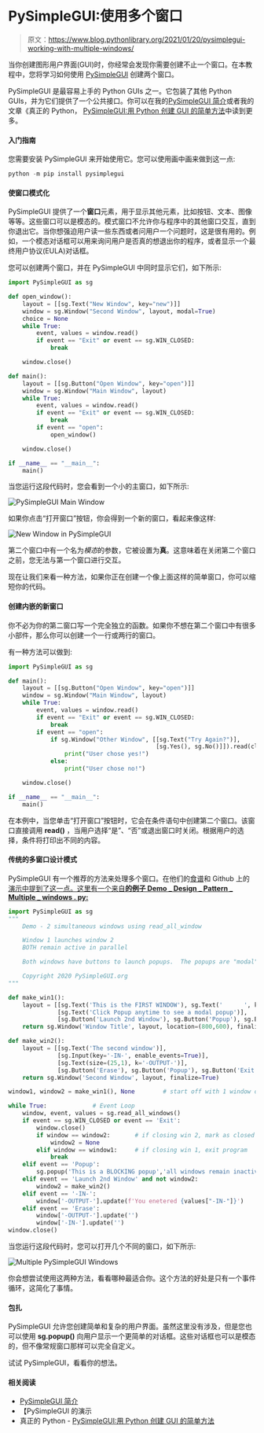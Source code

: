 # PySimpleGUI:使用多个窗口

> 原文：<https://www.blog.pythonlibrary.org/2021/01/20/pysimplegui-working-with-multiple-windows/>

当你创建图形用户界面(GUI)时，你经常会发现你需要创建不止一个窗口。在本教程中，您将学习如何使用 [PySimpleGUI](https://pysimplegui.readthedocs.io/en/latest/) 创建两个窗口。

PySimpleGUI 是最容易上手的 Python GUIs 之一。它包装了其他 Python GUIs，并为它们提供了一个公共接口。你可以在我的[PySimpleGUI 简介](https://www.blog.pythonlibrary.org/2019/10/23/a-brief-intro-to-pysimplegui/)或者我的文章《真正的 Python， [PySimpleGUI:用 Python 创建 GUI 的简单方法](https://realpython.com/pysimplegui-python/)中读到更多。

#### 入门指南

您需要安装 PySimpleGUI 来开始使用它。您可以使用画中画来做到这一点:

```py
python -m pip install pysimplegui
```

#### 使窗口模式化

PySimpleGUI 提供了一个**窗口**元素，用于显示其他元素，比如按钮、文本、图像等等。这些窗口可以是模态的。模式窗口不允许你与程序中的其他窗口交互，直到你退出它。当你想强迫用户读一些东西或者问用户一个问题时，这是很有用的。例如，一个模态对话框可以用来询问用户是否真的想退出你的程序，或者显示一个最终用户协议(EULA)对话框。

您可以创建两个窗口，并在 PySimpleGUI 中同时显示它们，如下所示:

```py
import PySimpleGUI as sg

def open_window():
    layout = [[sg.Text("New Window", key="new")]]
    window = sg.Window("Second Window", layout, modal=True)
    choice = None
    while True:
        event, values = window.read()
        if event == "Exit" or event == sg.WIN_CLOSED:
            break

    window.close()

def main():
    layout = [[sg.Button("Open Window", key="open")]]
    window = sg.Window("Main Window", layout)
    while True:
        event, values = window.read()
        if event == "Exit" or event == sg.WIN_CLOSED:
            break
        if event == "open":
            open_window()

    window.close()

if __name__ == "__main__":
    main()
```

当您运行这段代码时，您会看到一个小的主窗口，如下所示:

![PySimpleGUI Main Window](img/27c9abb396bf41c51db64b8fa46f761f.png)

如果你点击“打开窗口”按钮，你会得到一个新的窗口，看起来像这样:

![New Window in PySimpleGUI](img/c3e7e748541795bd533b452e8614b22a.png)

第二个窗口中有一个名为*模态*的参数，它被设置为**真**。这意味着在关闭第二个窗口之前，您无法与第一个窗口进行交互。

现在让我们来看一种方法，如果你正在创建一个像上面这样的简单窗口，你可以缩短你的代码。

#### 创建内嵌的新窗口

你不必为你的第二窗口写一个完全独立的函数。如果你不想在第二个窗口中有很多小部件，那么你可以创建一个一行或两行的窗口。

有一种方法可以做到:

```py
import PySimpleGUI as sg

def main():
    layout = [[sg.Button("Open Window", key="open")]]
    window = sg.Window("Main Window", layout)
    while True:
        event, values = window.read()
        if event == "Exit" or event == sg.WIN_CLOSED:
            break
        if event == "open":
            if sg.Window("Other Window", [[sg.Text("Try Again?")], 
                                          [sg.Yes(), sg.No()]]).read(close=True)[0] == "Yes":
                print("User chose yes!")
            else:
                print("User chose no!")

    window.close()

if __name__ == "__main__":
    main()
```

在本例中，当您单击“打开窗口”按钮时，它会在条件语句中创建第二个窗口。该窗口直接调用 **read()** ，当用户选择“是”、“否”或退出窗口时关闭。根据用户的选择，条件将打印出不同的内容。

#### 传统的多窗口设计模式

PySimpleGUI 有一个推荐的方法来处理多个窗口。在他们的[食谱](https://pysimplegui.readthedocs.io/en/latest/cookbook/#multiple-windows)和 Github 上的[演示中提到了这一点。这里有一个来自**的例子 Demo _ Design _ Pattern _ Multiple _ windows . py:**](https://github.com/PySimpleGUI/PySimpleGUI/tree/master/DemoPrograms)

```py
import PySimpleGUI as sg
"""
    Demo - 2 simultaneous windows using read_all_window

    Window 1 launches window 2
    BOTH remain active in parallel

    Both windows have buttons to launch popups.  The popups are "modal" and thus no other windows will be active

    Copyright 2020 PySimpleGUI.org
"""

def make_win1():
    layout = [[sg.Text('This is the FIRST WINDOW'), sg.Text('      ', k='-OUTPUT-')],
              [sg.Text('Click Popup anytime to see a modal popup')],
              [sg.Button('Launch 2nd Window'), sg.Button('Popup'), sg.Button('Exit')]]
    return sg.Window('Window Title', layout, location=(800,600), finalize=True)

def make_win2():
    layout = [[sg.Text('The second window')],
              [sg.Input(key='-IN-', enable_events=True)],
              [sg.Text(size=(25,1), k='-OUTPUT-')],
              [sg.Button('Erase'), sg.Button('Popup'), sg.Button('Exit')]]
    return sg.Window('Second Window', layout, finalize=True)

window1, window2 = make_win1(), None        # start off with 1 window open

while True:             # Event Loop
    window, event, values = sg.read_all_windows()
    if event == sg.WIN_CLOSED or event == 'Exit':
        window.close()
        if window == window2:       # if closing win 2, mark as closed
            window2 = None
        elif window == window1:     # if closing win 1, exit program
            break
    elif event == 'Popup':
        sg.popup('This is a BLOCKING popup','all windows remain inactive while popup active')
    elif event == 'Launch 2nd Window' and not window2:
        window2 = make_win2()
    elif event == '-IN-':
        window['-OUTPUT-'].update(f'You enetered {values["-IN-"]}')
    elif event == 'Erase':
        window['-OUTPUT-'].update('')
        window['-IN-'].update('')
window.close()
```

当您运行这段代码时，您可以打开几个不同的窗口，如下所示:

![Multiple PySimpleGUI Windows](img/cabc5b0f56cb4dc4b90d3e647c747ef7.png)

你会想尝试使用这两种方法，看看哪种最适合你。这个方法的好处是只有一个事件循环，这简化了事情。

#### 包扎

PySimpleGUI 允许您创建简单和复杂的用户界面。虽然这里没有涉及，但是您也可以使用 **sg.popup()** 向用户显示一个更简单的对话框。这些对话框也可以是模态的，但不像常规窗口那样可以完全自定义。

试试 PySimpleGUI，看看你的想法。

#### 相关阅读

*   [PySimpleGUI 简介](https://www.blog.pythonlibrary.org/2019/10/23/a-brief-intro-to-pysimplegui/)
*   【PySimpleGUI 的演示
*   真正的 Python - [PySimpleGUI:用 Python 创建 GUI 的简单方法](https://realpython.com/pysimplegui-python/)